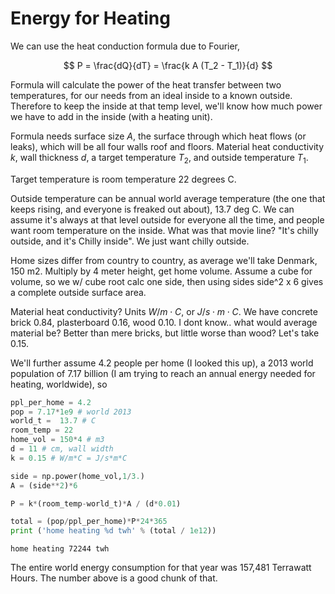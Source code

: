 # Energy for Heating

We can use the heat conduction formula due to Fourier,

$$
P = \frac{dQ}{dT} = \frac{k A (T_2 - T_1)}{d}
$$

Formula will calculate the power of the heat transfer between two
temperatures, for our needs from an ideal inside to a known
outside. Therefore to keep the inside at that temp level, we'll know
how much power we have to add in the inside (with a heating unit).

Formula needs surface size $A$, the surface through which heat flows
(or leaks), which will be all four walls roof and floors. Material
heat conductivity $k$, wall thickness $d$, a target temperature $T_2$,
and outside temperature $T_1$.

Target temperature is room temperature 22 degrees C.

Outside temperature can be annual world average temperature (the one
that keeps rising, and everyone is freaked out about), 13.7 deg C. We
can assume it's always at that level outside for everyone all the
time, and people want room temperature on the inside. What was that
movie line? "It's chilly outside, and it's Chilly inside". We just
want chilly outside.

Home sizes differ from country to country, as average we'll take
Denmark, 150 m2. Multiply by 4 meter height, get home volume. Assume a
cube for volume, so we w/ cube root calc one side, then using sides
side^2 x 6 gives a complete outside surface area.

Material heat conductivity? Units $W/m \cdot C$, or $J/s \cdot m \cdot C$.
We have concrete brick 0.84, plasterboard 0.16, wood 0.10. I dont know..
what would average material be? Better than mere bricks, but little worse
than wood? Let's take 0.15.

We'll further assume 4.2 people per home (I looked this up), a 2013
world population of 7.17 billion (I am trying to reach an annual
energy needed for heating, worldwide), so


```python
ppl_per_home = 4.2
pop = 7.17*1e9 # world 2013
world_t =  13.7 # C
room_temp = 22
home_vol = 150*4 # m3
d = 11 # cm, wall width
k = 0.15 # W/m*C = J/s*m*C

side = np.power(home_vol,1/3.)
A = (side**2)*6

P = k*(room_temp-world_t)*A / (d*0.01)

total = (pop/ppl_per_home)*P*24*365
print ('home heating %d twh' % (total / 1e12))
```

```text
home heating 72244 twh
```

The entire world energy consumption for that year was 157,481
Terrawatt Hours. The number above is a good chunk of that.

